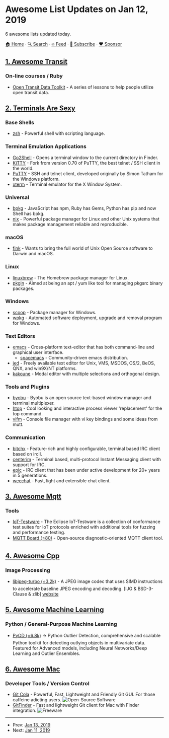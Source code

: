 # Awesome List Updates on Jan 12, 2019

6 awesome lists updated today.

[🏠 Home](/README.md) · [🔍 Search](https://www.trackawesomelist.com/search/) · [🔥 Feed](https://www.trackawesomelist.com/rss.xml) · [📮 Subscribe](https://trackawesomelist.us17.list-manage.com/subscribe?u=d2f0117aa829c83a63ec63c2f&id=36a103854c) · [❤️  Sponsor](https://github.com/sponsors/theowenyoung)



## [1. Awesome Transit](/content/CUTR-at-USF/awesome-transit/README.md)

### On-line courses / Ruby

*   [Open Transit Data Toolkit](http://transitdatatoolkit.com/) - A series of lessons to help people utilize open transit data.

## [2. Terminals Are Sexy](/content/k4m4/terminals-are-sexy/README.md)

### Base Shells

*   [zsh](https://www.zsh.org/) - Powerful shell with scripting language.

### Terminal Emulation Applications

*   [Go2Shell](https://zipzapmac.com/Go2Shell) - Opens a terminal window to the current directory in Finder.
*   [KiTTY](http://kitty.9bis.net/) - Fork from version 0.70 of PuTTY, the best telnet / SSH client in the world.
*   [PuTTY](https://www.putty.org/) - SSH and telnet client, developed originally by Simon Tatham for the Windows platform.
*   [xterm](https://invisible-island.net/xterm/) - Terminal emulator for the X Window System.

### Universal

*   [bpkg](https://www.bpkg.sh/) - JavaScript has npm, Ruby has Gems, Python has pip and now Shell has bpkg.
*   [nix](https://nixos.org/nix/) - Powerful package manager for Linux and other Unix systems that makes package management reliable and reproducible.

### macOS

*   [fink](http://www.finkproject.org/) - Wants to bring the full world of Unix Open Source software to Darwin and macOS.

### Linux

*   [linuxbrew](https://linuxbrew.sh/) - The Homebrew package manager for Linux.
*   [pkgin](http://pkgin.net/) - Aimed at being an apt / yum like tool for managing pkgsrc binary packages.

### Windows

*   [scoop](https://scoop.sh/) - Package manager for Windows.
*   [wpkg](https://windowspackager.org/documentation/wpkg) - Automated software deployment, upgrade and removal program for Windows.

### Text Editors

*   [emacs](https://www.gnu.org/software/emacs/) - Cross-platform text-editor that has both command-line and graphical user interface.
    *   [spacemacs](http://spacemacs.org) - Community-driven emacs distribution.
*   [jed](https://www.jedsoft.org/jed/) - Freely available text editor for Unix, VMS, MSDOS, OS/2, BeOS, QNX, and win9X/NT platforms.
*   [kakoune](https://kakoune.org/) - Modal editor with multiple selections and orthogonal design.

### Tools and Plugins

*   [byobu](http://byobu.co/) - Byobu is an open source text-based window manager and terminal multiplexer.
*   [htop](https://hisham.hm/htop/) - Cool looking and interactive process viewer 'replacement' for the top command.
*   [vifm](https://vifm.info/) - Console file manager with vi key bindings and some ideas from mutt.

### Communication

*   [bitchx](http://www.bitchx.com/) - Feature-rich and highly configurable, terminal based IRC client based on ircII.
*   [centerim](https://www.centerim.org/index.php/Main_Page) - Terminal based, multi-protocol Instant Messaging client with support for IRC.
*   [epic](http://www.epicsol.org/) - IRC client that has been under active development for 20+ years in 5 generations.
*   [weechat](https://weechat.org/) - Fast, light and extensible chat client.

## [3. Awesome Mqtt](/content/hobbyquaker/awesome-mqtt/README.md)

### Tools

*   [IoT-Testware](https://projects.eclipse.org/projects/technology.iottestware) - The Eclipse IoT-Testware is a collection of conformance test suites for IoT protocols enriched with additional tools for fuzzing and performance testing.
*   [MQTT Board (⭐80)](https://github.com/flespi-software/MQTT-Board) - Open-source diagnostic-oriented MQTT client tool.

## [4. Awesome Cpp](/content/fffaraz/awesome-cpp/README.md)

### Image Processing

*   [libjpeg-turbo (⭐3.2k)](https://github.com/libjpeg-turbo/libjpeg-turbo) - A JPEG image codec that uses SIMD instructions to accelerate baseline JPEG encoding and decoding. \[IJG & BSD-3-Clause & zlib] [website](https://libjpeg-turbo.org/)

## [5. Awesome Machine Learning](/content/josephmisiti/awesome-machine-learning/README.md)

### Python / General-Purpose Machine Learning

*   [PyOD (⭐6.8k)](https://github.com/yzhao062/pyod) -> Python Outlier Detection, comprehensive and scalable Python toolkit for detecting outlying objects in multivariate data. Featured for Advanced models, including Neural Networks/Deep Learning and Outlier Ensembles.

## [6. Awesome Mac](/content/jaywcjlove/awesome-mac/README.md)

### Developer Tools / Version Control

*   [Git Cola](https://git-cola.github.io/) - Powerful, Fast, Lightweight and Friendly Git GUI. For those caffeine adicting users. ![Open-Source Software](https://jaywcjlove.github.io/sb/ico/min-oss.svg "Open Source Software")
*   [GitFinder](https://gitfinder.com/) - Fast and lightweight Git client for Mac with Finder integration. ![Freeware](https://jaywcjlove.github.io/sb/ico/min-free.svg "Freeware")

---

- Prev: [Jan 13, 2019](/content/2019/01/13/README.md)
- Next: [Jan 11, 2019](/content/2019/01/11/README.md)
